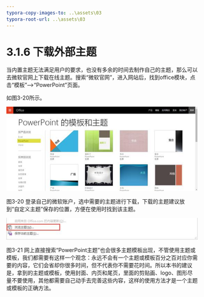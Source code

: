 ```yaml
---
typora-copy-images-to: ..\assets\03
typora-root-url: ..\assets\03
---
```


# 3.1.6  下载外部主题

当内置主题无法满足用户的要求，也没有多余的时间去制作自己的主题，那么可以去微软官网上下载在线主题。搜索“微软官网”，进入网站后，找到office模块，点击“模板”——&gt;“PowerPoint”页面。

如图3-20所示。

![img](../../../.gitbook/assets/image028%20%2810%29.jpg)

图3-20 登录自己的微软账户，选中需要的主题进行下载，下载的主题建议放到“自定义主题”保存的位置，方便在使用时找到该主题。

![img](../../../.gitbook/assets/image029%20%2811%29.jpg)

图3-21 网上直接搜索“PowerPoint主题”也会很多主题模板出现，不管使用主题或模板，我们都需要有这样一个观念：永远不会有一个主题或模板百分之百对应你需要的内容，它们会省却你很多时间，但不代表你不需要花时间。所以本书的建议是，拿到的主题或模板，使用封面、内页和尾页，里面的剪贴画、logo、图形尽量不要使用，其他都需要自己动手去完善这些内容，这样的使用方法才是一个主题或模板的正确方法。

